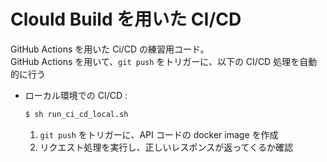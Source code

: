 # Clould Build を用いた CI/CD
GitHub Actions を用いた Ci/CD の練習用コード。<br>
GitHub Actions を用いて、`git push` をトリガーに、以下の CI/CD 処理を自動的に行う

- ローカル環境での CI/CD : <br>
	```sh
	$ sh run_ci_cd_local.sh
	```
	1. `git push` をトリガーに、API コードの docker image を作成
	1. リクエスト処理を実行し、正しいレスポンスが返ってくるか確認

<!--
- GKE 環境での CI/CD<br>
	```sh
	$ sh run_ci_cd_gke.sh
	```
	1. `git push` をトリガーに、Google Container Registry に API コードの docker image をアップロード
	1. GKE クラスタ作成
	1. 
-->
